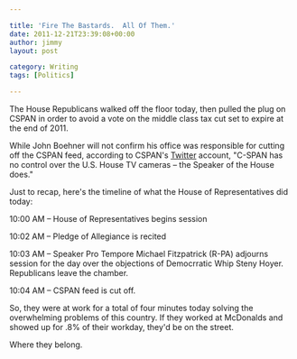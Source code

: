 ```yaml
---

title: 'Fire The Bastards.  All Of Them.'
date: 2011-12-21T23:39:08+00:00
author: jimmy
layout: post

category: Writing
tags: [Politics]

---
```


  <p>
  </p>
  
  <p>
    The House Republicans walked off the floor today, then pulled the plug on CSPAN in order to avoid a vote on the middle class tax cut set to expire at the end of 2011.
  </p>
  
  <p>
    While John Boehner will not confirm his office was responsible for cutting off the CSPAN feed, according to CSPAN's <a href="http://twitter.com/#!/cspan/status/149514550285312001">Twitter</a> account, "C-SPAN has no control over the U.S. House TV cameras &#8211; the Speaker of the House does."
  </p>
  
  <p>
    Just to recap, here's the timeline of what the House of Representatives did today:
  </p>
  
  <p>
    10:00 AM &#8211; House of Representatives begins session
  </p>
  
  <p>
    10:02 AM &#8211; Pledge of Allegiance is recited
  </p>
  
  <p>
    10:03 AM &#8211; Speaker Pro Tempore Michael Fitzpatrick (R-PA) adjourns session for the day over the objections of Democrratic Whip Steny Hoyer. Republicans leave the chamber.
  </p>
  
  <p>
    10:04 AM &#8211; CSPAN feed is cut off.
  </P></p> 
  
  <p>
    So, they were at work for a total of four minutes today solving the overwhelming problems of this country. If they worked at McDonalds and showed up for .8% of their workday, they'd be on the street.
  </p>
  
  <p>
    Where they belong.
  </p>

<!-- #Politics -->